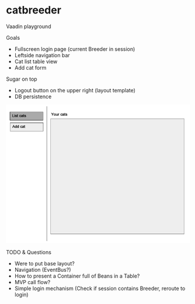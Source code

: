 catbreeder
==========

Vaadin playground

Goals
- Fullscreen login page (current Breeder in session)
- Leftside navigation bar
- Cat list table view
- Add cat form

Sugar on top
- Logout button on the upper right (layout template)
- DB persistence

![](https://raw.githubusercontent.com/bugix/catbreeder/master/doc/img/catbreeder.png)

TODO & Questions 
- Were to put base layout?
- Navigation (EventBus?)
- How to present a Container full of Beans in a Table?
- MVP call flow?
- Simple login mechanism (Check if session contains Breeder, reroute to login) 
